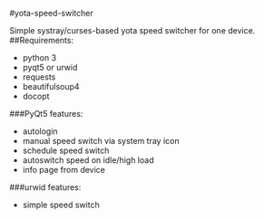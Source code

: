 #yota-speed-switcher

Simple systray/curses-based yota speed switcher for one device.
##Requirements:
* python 3
* pyqt5 or urwid
* requests
* beautifulsoup4
* docopt

###PyQt5 features:
* autologin
* manual speed switch via system tray icon
* schedule speed switch
* autoswitch speed on idle/high load
* info page from device

###urwid features:
* simple speed switch
